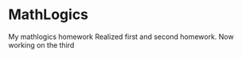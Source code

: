 MathLogics
==========

My mathlogics homework
Realized first and second homework. Now working on the third
